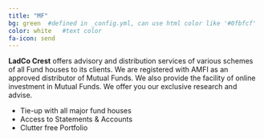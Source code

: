 ```yaml
---
title: "MF"
bg: green  #defined in _config.yml, can use html color like '#0fbfcf'
color: white   #text color
fa-icon: send
---
```

__LadCo Crest__ offers advisory and distribution services of various schemes of all Fund houses to its clients. We are registered with AMFI as an approved distributor of Mutual Funds. We also provide the facility of online investment in Mutual Funds. We offer you our exclusive research and advise.
 
* Tie-up with all major fund houses
* Access to Statements & Accounts
* Clutter free Portfolio
